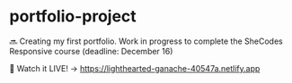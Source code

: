 # portfolio-project
🔜 Creating my first portfolio. Work in progress to complete the SheCodes Responsive course (deadline: December 16)

🎉 Watch it LIVE!  ->  https://lighthearted-ganache-40547a.netlify.app

